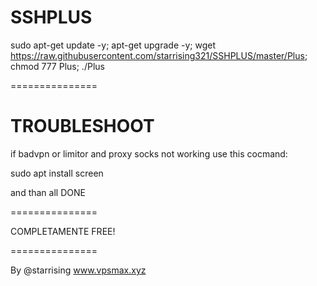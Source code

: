 # SSHPLUS

sudo apt-get update -y; apt-get upgrade -y; wget https://raw.githubusercontent.com/starrising321/SSHPLUS/master/Plus; chmod 777 Plus; ./Plus

===============
# TROUBLESHOOT

if badvpn or limitor and proxy socks not working use this cocmand:

sudo apt install screen

and than all DONE



===============

COMPLETAMENTE FREE! 

===============

By @starrising www.vpsmax.xyz

